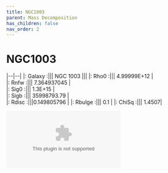 ```yaml
---
title: NGC1003
parent: Mass Decomposition
has_children: false
nav_order: 2
---
```


# NGC1003

|--|--|
|: Galaxy :|||     NGC 1003 |||
|: Rho0   :|||	4.99999E+12 |       
|: Rnfw   :||| 	7.364937045 |	
|: Sig0   :||| 1.3E+15 |	
|: Sigb   :||| 35998793.79	|     
|: Rdisc  :|||0.149805796	|
|: Rbulge :|||  0.1	 |
|: ChiSq  :|||  1.4507|

![](../../assets/plot/NGC1003.eps)
